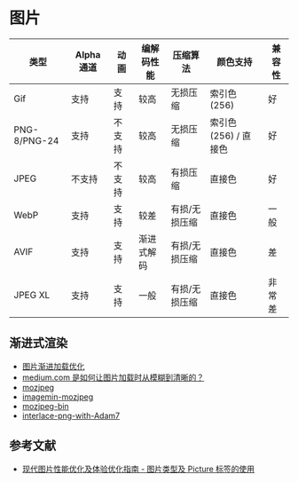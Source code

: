 # 图片

| 类型 | Alpha 通道 | 动画 | 编解码性能 | 压缩算法 | 颜色支持 | 兼容性 |
| --- | --- | --- | --- | --- | --- | --- |
| Gif | 支持 | 支持 | 较高 | 无损压缩 | 索引色(256) | 好 |
| PNG-8/PNG-24 | 支持 | 不支持 | 较高 | 无损压缩 | 索引色(256) / 直接色 | 好 |
| JPEG | 不支持 | 不支持 | 较高 | 有损压缩 | 直接色 | 好 |
| WebP | 支持 | 支持 | 较差 | 有损/无损压缩 | 直接色 | 一般 |
| AVIF | 支持 | 支持 | 渐进式解码 | 有损/无损压缩 | 直接色 | 差 |
| JPEG XL | 支持 | 支持 | 一般 | 有损/无损压缩 | 直接色 | 非常差 |

## 渐进式渲染

- [图片渐进加载优化](https://juejin.cn/post/7016317182766383141)
- [medium.com 是如何让图片加载时从模糊到清晰的？](https://www.zhihu.com/question/40757342)
- [mozjpeg](https://github.com/mozilla/mozjpeg)
- [imagemin-mozjpeg](https://github.com/imagemin/imagemin-mozjpeg)
- [mozjpeg-bin](https://github.com/imagemin/mozjpeg-bin)
- [interlace-png-with-Adam7](https://github.com/chenzeze/interlace-png-with-Adam7)


## 参考文献

- [现代图片性能优化及体验优化指南 - 图片类型及 Picture 标签的使用](https://juejin.cn/post/7198182873366888509)
